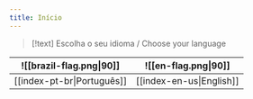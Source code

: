 ```yaml
---
title: Início
---
```

> [!text] Escolha o seu idioma / Choose your language
> 

| ![[brazil-flag.png\|90]]   | ![[en-flag.png\|90]]     |
| -------------------------- | ------------------------ |
| [[index-pt-br\|Português]] | [[index-en-us\|English]] |

